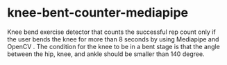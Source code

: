 # knee-bent-counter-mediapipe
Knee bend exercise detector that counts the successful rep count only if the user bends the knee for more than 8 seconds by using Mediapipe and OpenCV . The condition for the knee to be in a bent stage is that the angle between the hip, knee, and ankle should be smaller than 140 degree.
